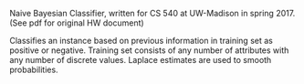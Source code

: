 Naive Bayesian Classifier, written for CS 540 at UW-Madison in spring 2017. (See pdf for original HW document)

Classifies an instance based on previous information in training set as positive or negative.
Training set consists of any number of attributes with any number of discrete values.
Laplace estimates are used to smooth probabilities.